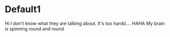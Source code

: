 # Default1

Hi I don't know what they are talking about.
It's too hardd....
HAHA My brain is spinning round and round
